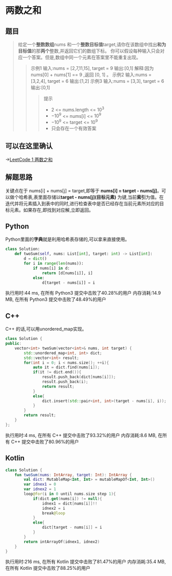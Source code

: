 # 两数之和
## 题目
> 给定一个**整数数组**nums 和一个**整数目标值**target,请你在该数组中找出**和为目标值**的那**两个**整数,并返回它们的数组下标。
> 你可以假设每种输入只会对应一个答案。但是,数组中同一个元素在答案里不能重复出现。
>> 示例1
>>  输入:nums = \[2,7,11,15\], target = 9
>>  输出:\[0,1\]
>>  解释:因为 nums\[0\] + nums\[1\] == 9 ,返回 \[0, 1\] 。
>> 示例2
>>  输入:nums = \[3,2,4\], target = 6
>>  输出:\[1,2\]
>> 示例3 
>>  输入:nums = \[3,3\], target = 6
>>  输出:\[0,1\]
>>>提示
>>>* 2 \<= nums.length \<= $10^3$
>>>* $-10^9$ \<= nums\[i\] \<= $10^9$
>>>* $-10^9$ \<= target \<= $10^9$
>>>* 只会存在一个有效答案

## 可以在这里确认
->[LeetCode 1 两数之和](https://leetcode-cn.com/problems/two-sum/)


## 解题思路
关键点在于 nums\[i\] + nums\[j\] = target,即等于 **nums\[i\] = target - nums\[j\]**。可以做个哈希表,表里面存储以**target - nums\[j\](目标元素)**  为键,当前**索引**为值。在迭代并将元素插入到表中的同时,进行检查表中是否已经存在当前元素所对应的目标元素。如果存在,即找到对应解,立即返回。

## Python
Python里面的**字典**就是利用哈希表存储的,可以拿来直接使用。
```python
class Solution:
    def twoSum(self, nums: List[int], target: int) -> List[int]:
        d = dict()
        for i in range(len(nums)):
            if nums[i] in d:
                return [d[nums[i]], i]
            else:
                d[target - nums[i]] = i
```
执行用时:44 ms, 在所有 Python3 提交中击败了40.28%的用户
内存消耗:14.9 MB, 在所有 Python3 提交中击败了48.49%的用户

## C++
C++ 的话,可以用unordered_map实现。
```cpp
class Solution {
public:
    vector<int> twoSum(vector<int>& nums, int target) {
        std::unordered_map<int, int> dict;
        std::vector<int> result;
        for(int i = 0; i < nums.size(); ++i){
            auto it = dict.find(nums[i]);
            if(it != dict.end()){
                result.push_back(dict[nums[i]]);
                result.push_back(i);
                return result;
            }
            else{
                dict.insert(std::pair<int, int>(target - nums[i], i));
            }
        }
        return result;
    }
};
```
执行用时:4 ms, 在所有 C++ 提交中击败了93.32%的用户
内存消耗:8.6 MB, 在所有 C++ 提交中击败了80.96%的用户

## Kotlin
```kotlin
class Solution {
    fun twoSum(nums: IntArray, target: Int): IntArray {
        val dict: MutableMap<Int, Int> = mutableMapOf<Int, Int>()
        var idnex1 = 0
        var idnex2 = 1
        loop@for(i in 0 until nums.size step 1){
            if(dict.get(nums[i]) != null){
                idnex1 = dict[nums[i]]!!
                idnex2 = i
                break@loop
            }
            else{
                dict[target - nums[i]] = i
            }
        }
        return intArrayOf(idnex1, idnex2)
    }
}
```
执行用时:216 ms, 在所有 Kotlin 提交中击败了81.47%的用户
内存消耗:35.4 MB, 在所有 Kotlin 提交中击败了88.25%的用户